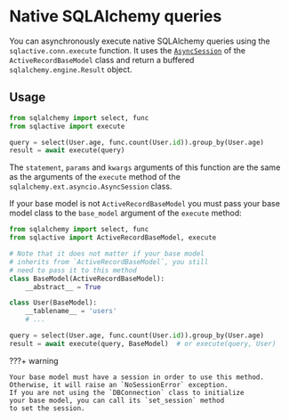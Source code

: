 # Native SQLAlchemy queries

You can asynchronously execute native SQLAlchemy queries using the
`sqlactive.conn.execute` function. It uses the
[`AsyncSession`](session-mixin.md) of the `ActiveRecordBaseModel` class and
return a buffered `sqlalchemy.engine.Result` object.

## Usage

```python
from sqlalchemy import select, func
from sqlactive import execute

query = select(User.age, func.count(User.id)).group_by(User.age)
result = await execute(query)
```

The `statement`, `params` and `kwargs` arguments of this function are the
same as the arguments of the `execute` method of the
`sqlalchemy.ext.asyncio.AsyncSession` class.

If your base model is not `ActiveRecordBaseModel` you must pass your base
model class to the `base_model` argument of the `execute` method:

```python
from sqlalchemy import select, func
from sqlactive import ActiveRecordBaseModel, execute

# Note that it does not matter if your base model
# inherits from `ActiveRecordBaseModel`, you still
# need to pass it to this method
class BaseModel(ActiveRecordBaseModel):
    __abstract__ = True

class User(BaseModel):
    __tablename__ = 'users'
    # ...

query = select(User.age, func.count(User.id)).group_by(User.age)
result = await execute(query, BaseModel)  # or execute(query, User)
```

???+ warning

    Your base model must have a session in order to use this method.
    Otherwise, it will raise an `NoSessionError` exception.
    If you are not using the `DBConnection` class to initialize
    your base model, you can call its `set_session` method
    to set the session.
